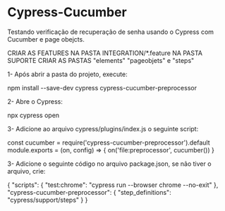 # Cypress-Cucumber
Testando verificação de recuperação de senha usando o Cypress com Cucumber e page obejcts.

CRIAR AS FEATURES NA PASTA INTEGRATION/*.feature
NA PASTA SUPORTE CRIAR AS PASTAS "elements" "pageobjets" e "steps"


1- Após abrir a pasta do projeto, execute:

npm install --save-dev cypress cypress-cucumber-preprocessor

2- Abre o Cypress:

npx cypress open

3- Adicione ao arquivo cypress/plugins/index.js o seguinte script:

const cucumber = require('cypress-cucumber-preprocessor').default
module.exports = (on, config) => {
  on('file:preprocessor', cucumber())
}


3- Adicione o seguinte código no arquivo package.json, se não tiver o arquivo, crie:

{
    "scripts": {
        "test:chrome": "cypress run --browser chrome --no-exit"
    },
    "cypress-cucumber-preprocessor": {
        "step_definitions": "cypress/support/steps"
    }
}


